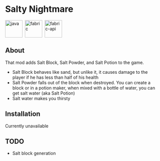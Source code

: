 # Salty Nightmare

<div style="display: flex; gap: 0.5rem;">
    <img alt="java" height="56" src="https://cdn.jsdelivr.net/npm/@intergrav/devins-badges@3/assets/cozy/built-with/java_vector.svg">
    <a href="https://fabricmc.net/">
        <img alt="fabric" height="56" src="https://cdn.jsdelivr.net/npm/@intergrav/devins-badges@3/assets/cozy/supported/fabric_vector.svg">
    </a>
    <a href="https://modrinth.com/mod/fabric-api">
        <img alt="fabric-api" height="56" src="https://cdn.jsdelivr.net/npm/@intergrav/devins-badges@3/assets/cozy/requires/fabric-api_vector.svg">
    </a>
</div>

## About

That mod adds Salt Block, Salt Powder, and Salt Potion to the game.

- Salt Block behaves like sand, but unlike it, it causes damage to the player if he has less than half of his health
- Salt Powder falls out of the block when destroyed. You can create a block or in a potion maker, when mixed with a bottle of water, you can get salt water (aka Salt Potion)
- Salt water makes you thirsty

## Installation

Currently unavailable

## TODO
- Salt block generation